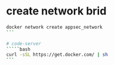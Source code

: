# create network brid
`````bash
docker network create appsec_network
```

# code-server
`````bash
curl -sSL https://get.docker.com/ | sh
```

